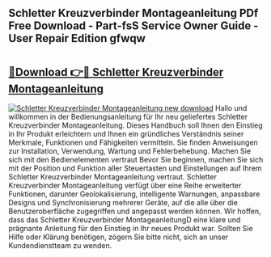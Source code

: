 ## Schletter Kreuzverbinder Montageanleitung PDf Free Download - Part-fsS Service Owner Guide - User Repair Edition gfwqw

# <h2><a href="http://df8j1dv.blite.top/?on=Schletter+Kreuzverbinder+Montageanleitung">🔗Download 👉🔴 Schletter Kreuzverbinder Montageanleitung</a></h2>

[![Schletter Kreuzverbinder Montageanleitung new download](https://i.imgur.com/lujVjoI.png)](http://df8j1dv.blite.top/?on=Schletter+Kreuzverbinder+Montageanleitung)
Hallo und willkommen in der Bedienungsanleitung für Ihr neu geliefertes Schletter Kreuzverbinder Montageanleitung. Dieses Handbuch soll Ihnen den Einstieg in Ihr Produkt erleichtern und Ihnen ein gründliches Verständnis seiner Merkmale, Funktionen und Fähigkeiten vermitteln. Sie finden Anweisungen zur Installation, Verwendung, Wartung und Fehlerbehebung. Machen Sie sich mit den Bedienelementen vertraut Bevor Sie beginnen, machen Sie sich mit der Position und Funktion aller Steuertasten und Einstellungen auf Ihrem Schletter Kreuzverbinder Montageanleitung vertraut. Schletter Kreuzverbinder Montageanleitung verfügt über eine Reihe erweiterter Funktionen, darunter Geolokalisierung, intelligente Warnungen, anpassbare Designs und Synchronisierung mehrerer Geräte, auf die alle über die Benutzeroberfläche zugegriffen und angepasst werden können. Wir hoffen, dass das Schletter Kreuzverbinder MontageanleitungD eine klare und prägnante Anleitung für den Einstieg in Ihr neues Produkt war. Sollten Sie Hilfe oder Klärung benötigen, zögern Sie bitte nicht, sich an unser Kundendienstteam zu wenden.
